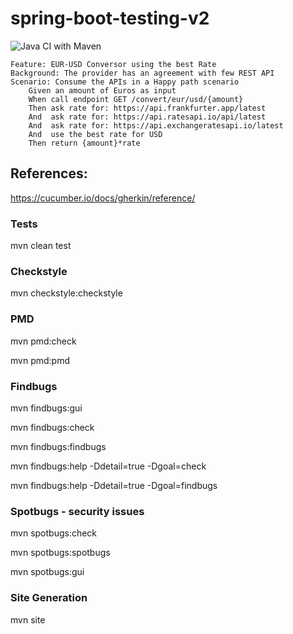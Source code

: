 # spring-boot-testing-v2 

![Java CI with Maven](https://github.com/marcos-fdez-alrez/spring-boot-testing-v2/workflows/Java%20CI%20with%20Maven/badge.svg)

```gherkin
Feature: EUR-USD Conversor using the best Rate 
Background: The provider has an agreement with few REST API
Scenario: Consume the APIs in a Happy path scenario
    Given an amount of Euros as input
    When call endpoint GET /convert/eur/usd/{amount}
    Then ask rate for: https://api.frankfurter.app/latest 
    And  ask rate for: https://api.ratesapi.io/api/latest 
    And  ask rate for: https://api.exchangeratesapi.io/latest 
    And  use the best rate for USD  
    Then return {amount}*rate
```

## References:

https://cucumber.io/docs/gherkin/reference/

### Tests

mvn clean test

### Checkstyle

mvn checkstyle:checkstyle

### PMD

mvn pmd:check

mvn pmd:pmd

### Findbugs

mvn findbugs:gui

mvn findbugs:check

mvn findbugs:findbugs

mvn findbugs:help -Ddetail=true -Dgoal=check

mvn findbugs:help -Ddetail=true -Dgoal=findbugs

### Spotbugs - security issues

mvn spotbugs:check

mvn spotbugs:spotbugs

mvn spotbugs:gui

### Site Generation
mvn site
